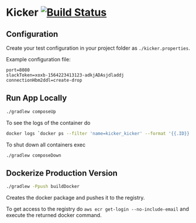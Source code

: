 # Kicker [![Build Status](https://travis-ci.org/mbrtargeting/kicker.svg?branch=master)](https://travis-ci.org/mbrtargeting/kicker)

## Configuration

Create your test configuration in your project folder as
`./kicker.properties`.

Example configuration file:
```
port=8080
slackToken=xoxb-1564223413123-adkjADAsjdladdj
connectionHbm2ddl=create-drop
```

## Run App Locally

```bash
./gradlew composeUp
```

To see the logs of the container do 

```bash
docker logs `docker ps --filter 'name=kicker_kicker' --format '{{.ID}}'`
``` 

To shut down all containers exec

```
./gradlew composeDown
```

## Dockerize Production Version
```bash
./gradlew -Ppush buildDocker
```

Creates the docker package and pushes it to the registry.

To get access to the registry do `aws ecr get-login --no-include-email` and execute the returned 
docker command.

